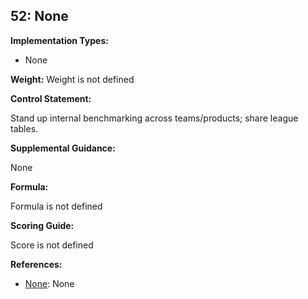 ## 52: None

**Implementation Types:**
 
- None

**Weight:** Weight is not defined

**Control Statement:**

Stand up internal benchmarking across teams/products; share league tables.

**Supplemental Guidance:**

None

**Formula:**

Formula is not defined

**Scoring Guide:**

Score is not defined

**References:**

- [None](None): None